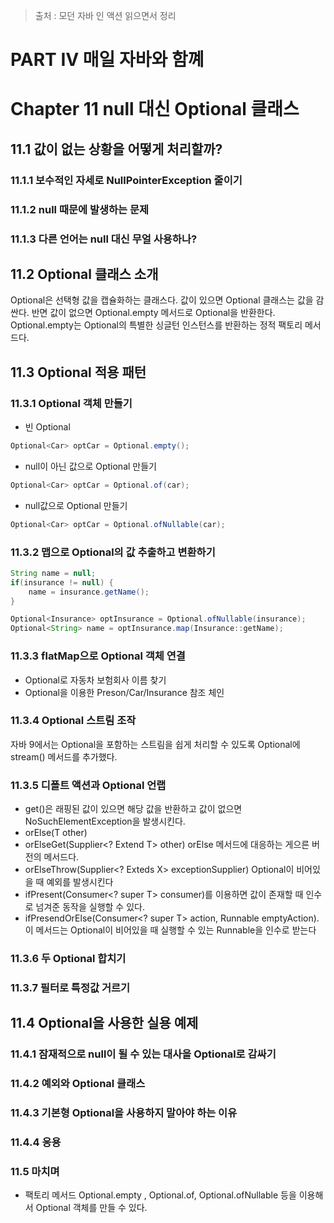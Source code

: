 > 출처 : 모던 자바 인 액션 읽으면서 정리

# PART Ⅳ 매일 자바와 함꼐
# Chapter 11 null 대신 Optional 클래스
## 11.1 값이 없는 상황을 어떻게 처리할까?
### 11.1.1 보수적인 자세로 NullPointerException 줄이기
### 11.1.2 null 때문에 발생하는 문제
### 11.1.3 다른 언어는 null 대신 무얼 사용하나?

## 11.2 Optional 클래스 소개
Optional은 선택형 값을 캡슐화하는 클래스다. 값이 있으면 Optional 클래스는 값을 감싼다.
반면 값이 없으면 Optional.empty 메서드로 Optional을 반환한다.
Optional.empty는 Optional의 특별한 싱글턴 인스턴스를 반환하는 정적 팩토리 메서드다.

## 11.3 Optional 적용 패턴
### 11.3.1 Optional 객체 만들기

- 빈 Optional  
```java
Optional<Car> optCar = Optional.empty();
```

- null이 아닌 값으로 Optional 만들기
```java
Optional<Car> optCar = Optional.of(car);
```

- null값으로 Optional 만들기
```java
Optional<Car> optCar = Optional.ofNullable(car);
```

### 11.3.2 맵으로 Optional의 값 추출하고 변환하기
```java
String name = null;
if(insurance != null) {
    name = insurance.getName();
}
```

```java
Optional<Insurance> optInsurance = Optional.ofNullable(insurance);
Optional<String> name = optInsurance.map(Insurance::getName);
```

### 11.3.3 flatMap으로 Optional 객체 연결
- Optional로 자동차 보험회사 이름 찾기
- Optional을 이용한 Preson/Car/Insurance 참조 체인

### 11.3.4 Optional 스트림 조작
자바 9에서는 Optional을 포함하는 스트림을 쉽게 처리할 수 있도록 Optional에 stream() 메서드를 추가했다.

### 11.3.5 디폴트 액션과 Optional 언랩
- get()은 래핑된 값이 있으면 해당 값을 반환하고 값이 없으면 NoSuchElementException을 발생시킨다.
- orElse(T other)
- orElseGet(Supplier<? Extend T> other) orElse 메서드에 대응하는 게으른 버전의 메서드다.
- orElseThrow(Supplier<? Exteds X> exceptionSupplier) Optional이 비어있을 때 예외를 발생시킨다
- ifPresent(Consumer<? super T> consumer)를 이용하면 값이 존재할 때 인수로 넘겨준 동작을 실행할 수 있다.
- ifPresendOrElse(Consumer<? super T> action, Runnable emptyAction). 이 메서드는 Optional이 비어있을 때 실행할 수 있는 Runnable을 인수로 받는다

### 11.3.6 두 Optional 합치기
### 11.3.7 필터로 특정값 거르기

## 11.4 Optional을 사용한 실용 예제
### 11.4.1 잠재적으로 null이 될 수 있는 대사을 Optional로 감싸기
### 11.4.2 예외와 Optional 클래스
### 11.4.3 기본형 Optional을 사용하지 말아야 하는 이유
### 11.4.4 응용
### 11.5 마치며
- 팩토리 메서드 Optional.empty , Optional.of, Optional.ofNullable 등을 이용해서 Optional 객체를 만들 수 있다.







